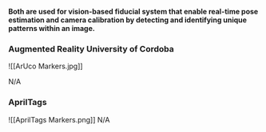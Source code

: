 
**Both are used for vision-based fiducial system that enable real-time pose estimation and camera calibration by detecting and identifying unique patterns within an image.**

### Augmented Reality University of Cordoba

![[ArUco Markers.jpg]]

N/A

### AprilTags

![[AprilTags Markers.png]]
N/A